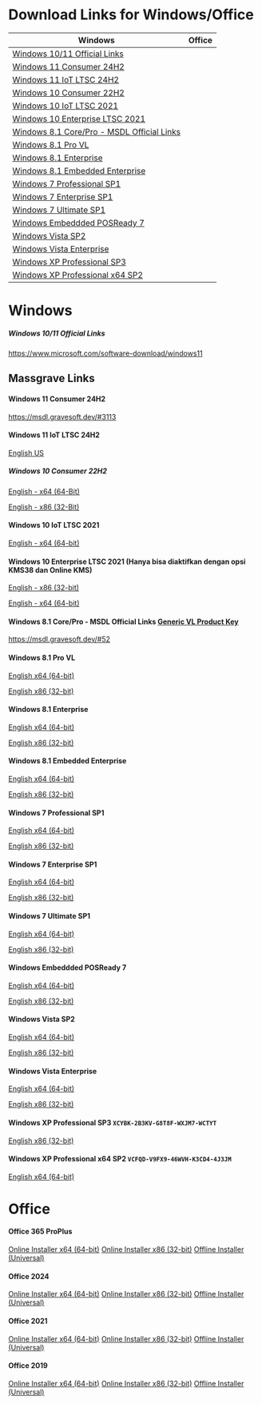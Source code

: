 # Download Links for Windows/Office

|Windows|Office|
| --- | --- |
|[Windows 10/11 Official Links](https://github.com/zjnix/Microsoft-Activation-Scripts-Indonesian/blob/indonesia/links/windows-download.md#windows-1011-official-links)
|[Windows 11 Consumer 24H2](https://github.com/zjnix/Microsoft-Activation-Scripts-Indonesian/blob/indonesia/links/windows-download.md#windows-11-consumer-24h2)
|[Windows 11 IoT LTSC 24H2](https://github.com/zjnix/Microsoft-Activation-Scripts-Indonesian/blob/indonesia/links/windows-download.md#windows-11-iot-ltsc-24h2)
|[Windows 10 Consumer 22H2](https://github.com/zjnix/Microsoft-Activation-Scripts-Indonesian/blob/indonesia/links/windows-download.md#windows-10-consumer-22h2)
|[Windows 10 IoT LTSC 2021](https://github.com/zjnix/Microsoft-Activation-Scripts-Indonesian/blob/indonesia/links/windows-download.md#windows-10-iot-ltsc-2021)
|[Windows 10 Enterprise LTSC 2021](https://github.com/zjnix/Microsoft-Activation-Scripts-Indonesian/blob/indonesia/links/windows-download.md#windows-10-enterprise-ltsc-2021-hanya-bisa-diaktifkan-dengan-opsi-kms38-dan-online-kms)
|[Windows 8.1 Core/Pro - MSDL Official Links](https://github.com/zjnix/Microsoft-Activation-Scripts-Indonesian/blob/indonesia/links/windows-office-download.md#windows-81-corepro---msdl-official-links-generic-vl-product-key)
|[Windows 8.1 Pro VL](https://github.com/zjnix/Microsoft-Activation-Scripts-Indonesian/blob/indonesia/links/windows-office-download.md#windows-81-pro-vl)
|[Windows 8.1 Enterprise](https://github.com/zjnix/Microsoft-Activation-Scripts-Indonesian/blob/indonesia/links/windows-office-download.md#windows-81-enterprise)
|[Windows 8.1 Embedded Enterprise](https://github.com/zjnix/Microsoft-Activation-Scripts-Indonesian/blob/indonesia/links/windows-office-download.md#windows-81-embedded-enterprise)
|[Windows 7 Professional SP1](https://github.com/zjnix/Microsoft-Activation-Scripts-Indonesian/blob/indonesia/links/windows-office-download.md#windows-7-professional-sp1)
|[Windows 7 Enterprise SP1](https://github.com/zjnix/Microsoft-Activation-Scripts-Indonesian/blob/indonesia/links/windows-office-download.md#windows-7-enterprise-sp1)
|[Windows 7 Ultimate SP1](https://github.com/zjnix/Microsoft-Activation-Scripts-Indonesian/blob/indonesia/links/windows-office-download.md#windows-7-ultimate-sp1)
|[Windows Embeddded POSReady 7](https://github.com/zjnix/Microsoft-Activation-Scripts-Indonesian/blob/indonesia/links/windows-office-download.md#windows-embeddded-posready-7)
|[Windows Vista SP2](https://github.com/zjnix/Microsoft-Activation-Scripts-Indonesian/blob/indonesia/links/windows-office-download.md#windows-vista-sp2)
|[Windows Vista Enterprise](https://github.com/zjnix/Microsoft-Activation-Scripts-Indonesian/blob/indonesia/links/windows-office-download.md#windows-vista-enterprise)
|[Windows XP Professional SP3](https://github.com/zjnix/Microsoft-Activation-Scripts-Indonesian/blob/indonesia/links/windows-office-download.md#windows-xp-professional-sp3-xcybk-2b3kv-g8t8f-wxjm7-wctyt)
|[Windows XP Professional x64 SP2](https://github.com/zjnix/Microsoft-Activation-Scripts-Indonesian/blob/indonesia/links/windows-office-download.md#windows-xp-professional-x64-sp2-vcfqd-v9fx9-46wvh-k3cd4-4j3jm)



# Windows 

##### Windows 10/11 Official Links
https://www.microsoft.com/software-download/windows11

## Massgrave Links
#### Windows 11 Consumer 24H2
https://msdl.gravesoft.dev/#3113
#### Windows 11 IoT LTSC 24H2
[English US](https://drive.massgrave.dev/en-us_windows_11_iot_enterprise_ltsc_2024_x64_dvd_f6b14814.iso)
##### Windows 10 Consumer 22H2
[English - x64 (64-Bit)](https://drive.massgrave.dev/en-us_windows_10_consumer_editions_version_22h2_updated_nov_2024_x64_dvd_3eeacab9.iso)

[English - x86 (32-Bit)](https://drive.massgrave.dev/en-us_windows_10_consumer_editions_version_22h2_updated_nov_2024_x86_dvd_3eeacab9.iso)
#### Windows 10 IoT LTSC 2021 
[English - x64 (64-bit)](https://drive.massgrave.dev/en-us_windows_10_iot_enterprise_ltsc_2021_x64_dvd_257ad90f.iso)
#### Windows 10 Enterprise LTSC 2021 (Hanya bisa diaktifkan dengan opsi KMS38 dan Online KMS)
[English - x86 (32-bit)](https://drive.massgrave.dev/en-us_windows_10_enterprise_ltsc_2021_x86_dvd_9f4aa95f.iso)

[English - x64 (64-bit)](https://drive.massgrave.dev/en-us_windows_10_enterprise_ltsc_2021_x64_dvd_d289cf96.iso)
#### Windows 8.1 Core/Pro - MSDL Official Links [Generic VL Product Key](https://github.com/zjnix/Microsoft-Activation-Scripts-Indonesian/raw/indonesia/docs/8.1-generic.txt)
https://msdl.gravesoft.dev/#52
#### Windows 8.1 Pro VL
[English x64 (64-bit)](https://drive.massgrave.dev/en_windows_8.1_pro_vl_with_update_x64_dvd_6050880.iso)

[English x86 (32-bit)](https://drive.massgrave.dev/en_windows_8.1_pro_vl_with_update_x86_dvd_6050918.iso)

#### Windows 8.1 Enterprise
[English x64 (64-bit)](https://drive.massgrave.dev/en_windows_8.1_enterprise_with_update_x64_dvd_6054382.iso)

[English x86 (32-bit)](https://drive.massgrave.dev/en_windows_8.1_enterprise_with_update_x86_dvd_6050710.iso)

#### Windows 8.1 Embedded Enterprise
[English x64 (64-bit)](https://drive.massgrave.dev/en_windows_embedded_8.1_industry_enterprise_with_update_x64_dvd_6052160.iso)

[English x86 (32-bit)](https://drive.massgrave.dev/en_windows_embedded_8.1_industry_enterprise_with_update_x86_dvd_6052252.iso)

#### Windows 7 Professional SP1
[English x64 (64-bit)](https://drive.massgrave.dev/en_windows_7_professional_with_sp1_x64_dvd_u_676939.iso)

[English x86 (32-bit)](https://drive.massgrave.dev/en_windows_7_professional_with_sp1_x86_dvd_u_677056.iso)

#### Windows 7 Enterprise SP1
[English x64 (64-bit)](https://drive.massgrave.dev/en_windows_7_enterprise_with_sp1_x64_dvd_u_677651.iso)

[English x86 (32-bit)](https://drive.massgrave.dev/en_windows_7_enterprise_with_sp1_x86_dvd_u_677710.iso)

#### Windows 7 Ultimate SP1
[English x64 (64-bit)](https://drive.massgrave.dev/en_windows_embedded_posready_7_eval_x64_dvd_698169.iso)

[English x86 (32-bit)](https://drive.massgrave.dev/en_windows_embedded_posready_7_eval_x86_dvd_698168.iso)

#### Windows Embeddded POSReady 7
[English x64 (64-bit)](https://drive.massgrave.dev/en_windows_embedded_posready_7_eval_x64_dvd_698169.iso)

[English x86 (32-bit)](https://drive.massgrave.dev/en_windows_embedded_posready_7_eval_x86_dvd_698168.iso)

#### Windows Vista SP2
[English x64 (64-bit)](https://drive.massgrave.dev/en_windows_vista_sp2_x64_dvd_342267.iso)

[English x86 (32-bit)](https://drive.massgrave.dev/en_windows_vista_with_sp2_x86_dvd_342266.iso)

#### Windows Vista Enterprise
[English x64 (64-bit)](https://drive.massgrave.dev/en_windows_vista_enterprise_sp2_x64_dvd_342332.iso)

[English x86 (32-bit)](https://drive.massgrave.dev/en_windows_vista_enterprise_sp2_x86_dvd_342329.iso)

#### Windows XP Professional SP3 `XCYBK-2B3KV-G8T8F-WXJM7-WCTYT`
[English x86 (32-bit)](https://drive.massgrave.dev/en_windows_xp_professional_with_service_pack_3_x86_cd_vl_x14-73974.iso)

#### Windows XP Professional x64 SP2 `VCFQD-V9FX9-46WVH-K3CD4-4J3JM`
[English x64 (64-bit)](https://drive.massgrave.dev/en_win_xp_pro_x64_with_sp2_vl_x13-41611.iso)

# Office
#### Office 365 ProPlus
[Online Installer x64 (64-bit)](https://c2rsetup.officeapps.live.com/c2r/download.aspx?ProductreleaseID=O365ProPlusRetail&platform=x64&language=en-us&version=O16GA)
[Online Installer x86 (32-bit)](https://c2rsetup.officeapps.live.com/c2r/download.aspx?ProductreleaseID=O365ProPlusRetail&platform=x86&language=en-us&version=O16GA)
[Offline Installer (Universal)](https://officecdn.microsoft.com/db/492350f6-3a01-4f97-b9c0-c7c6ddf67d60/media/en-us/O365ProPlusRetail.img)
#### Office 2024
[Online Installer x64 (64-bit)](https://c2rsetup.officeapps.live.com/c2r/download.aspx?ProductreleaseID=ProPlus2024Retail&platform=x64&language=en-us&version=O16GA)
[Online Installer x86 (32-bit)](https://c2rsetup.officeapps.live.com/c2r/download.aspx?ProductreleaseID=ProPlus2024Retail&platform=x86&language=en-us&version=O16GA)
[Offline Installer (Universal)](https://officecdn.microsoft.com/db/492350f6-3a01-4f97-b9c0-c7c6ddf67d60/media/en-us/ProPlus2024Retail.img)
#### Office 2021
[Online Installer x64 (64-bit)](https://c2rsetup.officeapps.live.com/c2r/download.aspx?ProductreleaseID=ProPlus2021Retail&platform=x64&language=en-us&version=O16GA)
[Online Installer x86 (32-bit)](https://c2rsetup.officeapps.live.com/c2r/download.aspx?ProductreleaseID=ProPlus2021Retail&platform=x86&language=en-us&version=O16GA)
[Offline Installer (Universal)](https://officecdn.microsoft.com/db/492350f6-3a01-4f97-b9c0-c7c6ddf67d60/media/en-us/ProPlus2021Retail.img)
#### Office 2019
[Online Installer x64 (64-bit)](https://c2rsetup.officeapps.live.com/c2r/download.aspx?ProductreleaseID=ProPlus2019Retail&platform=x64&language=en-us&version=O16GA)
[Online Installer x86 (32-bit)](https://c2rsetup.officeapps.live.com/c2r/download.aspx?ProductreleaseID=ProPlus2019Retail&platform=x86&language=en-us&version=O16GA)
[Offline Installer (Universal)](https://officecdn.microsoft.com/db/492350f6-3a01-4f97-b9c0-c7c6ddf67d60/media/en-us/ProPlus2019Retail.img)








